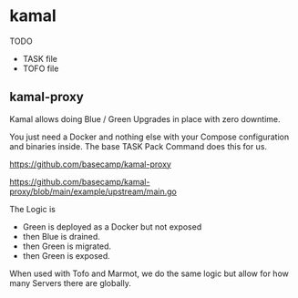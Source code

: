 # kamal

TODO

- TASK file 
- TOFO file

## kamal-proxy

Kamal allows doing Blue / Green Upgrades in place with zero downtime.

You just need a Docker and nothing else with your Compose configuration and binaries inside. The base TASK Pack Command does this for us.

https://github.com/basecamp/kamal-proxy

https://github.com/basecamp/kamal-proxy/blob/main/example/upstream/main.go

The Logic is
- Green is deployed as a Docker but not exposed
- then Blue is drained.
- then Green is migrated.
- then Green is exposed.

When used with Tofo and Marmot, we do the same logic but allow for how many Servers there are globally.





